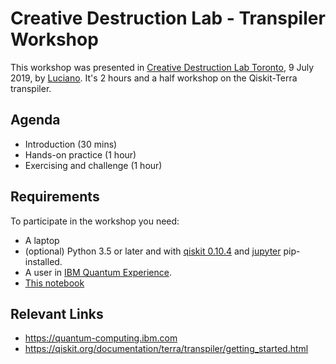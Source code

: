 # Creative Destruction Lab - Transpiler Workshop

This workshop was presented in [Creative Destruction Lab Toronto](https://www.creativedestructionlab.com/locations/toronto/), 9 July 2019, by [Luciano](https://github.com/1ucian0). It's 2 hours and a half workshop on the Qiskit-Terra transpiler.

## Agenda

 - Introduction (30 mins)
 - Hands-on practice (1 hour)
 - Exercising and challenge (1 hour) 

## Requirements

To participate in the workshop you need:

 - A laptop
 - (optional) Python 3.5 or later and with [qiskit 0.10.4](https://pypi.org/project/qiskit/) and [jupyter](https://pypi.org/project/jupyter/) pip-installed.
 - A user in [IBM Quantum Experience](https://quantum-computing.ibm.com).
 - [This notebook](cdl.ipynb)

## Relevant Links
 - https://quantum-computing.ibm.com
 - https://qiskit.org/documentation/terra/transpiler/getting_started.html
